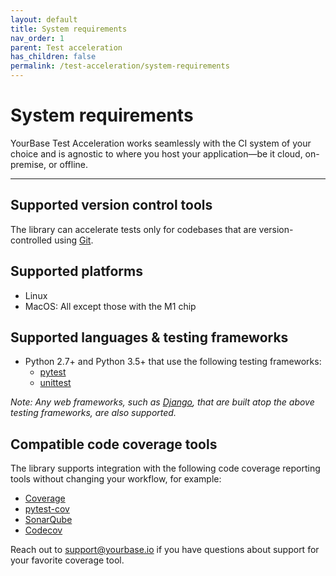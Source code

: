 ```yaml
---
layout: default
title: System requirements
nav_order: 1
parent: Test acceleration
has_children: false
permalink: /test-acceleration/system-requirements
---
```


# System requirements

YourBase Test Acceleration works seamlessly with the CI system of your choice and is agnostic to where you host your application—be it cloud, on-premise, or offline.

---

## Supported version control tools
The library can accelerate tests only for codebases that are version-controlled using [Git](https://git-scm.com/). 

## Supported platforms
- Linux
- MacOS: All except those with the M1 chip

## Supported languages & testing frameworks
- Python 2.7+ and Python 3.5+ that use the following testing frameworks:
  - [pytest](https://docs.pytest.org/en/6.2.x/)
  - [unittest](https://docs.python.org/3/library/unittest.html)

_Note: Any web frameworks, such as [Django](https://www.djangoproject.com/), that are built atop the above testing frameworks, are also supported._

## Compatible code coverage tools
The library supports integration with the following code coverage reporting tools without changing your workflow, for example:
- [Coverage](https://coverage.readthedocs.io/en/coverage-5.5/)
- [pytest-cov](https://pypi.org/project/pytest-cov/)
- [SonarQube](https://www.sonarqube.org/)
- [Codecov](https://about.codecov.io/)

Reach out to support@yourbase.io if you have questions about support for your favorite coverage tool.